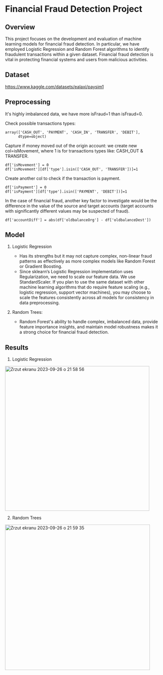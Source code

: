 # Financial Fraud Detection Project

## Overview

This project focuses on the development and evaluation of machine learning models for financial fraud detection. In particular, we have employed Logistic Regression and Random Forest algorithms to identify fraudulent transactions within a given dataset. Financial fraud detection is vital in protecting financial systems and users from malicious activities.

## Dataset

https://www.kaggle.com/datasets/ealaxi/paysim1

## Preprocessing

It's highly imbalanced data, we have more isFraud=1 than isFraud=0.

Check possible transactions types: 
```
array(['CASH_OUT', 'PAYMENT', 'CASH_IN', 'TRANSFER', 'DEBIT'],
      dtype=object)
```

Capture if money moved out of the origin account: we create new col=isMovement, where 1 is for transactions types like: CASH_OUT & TRANSFER.
```
df['isMovement'] = 0
df['isMovement'][df['type'].isin(['CASH_OUT', 'TRANSFER'])]=1
```

Create another col to check if the transaction is payment.
```
df['isPayment'] = 0
df['isPayment'][df['type'].isin(['PAYMENT', 'DEBIT'])]=1
```

In the case of financial fraud, another key factor to investigate would be the difference in the value of the source and target accounts (target accounts with significantly different values may be suspected of fraud).
```
df['accountDiff'] = abs(df['oldbalanceOrg'] - df['oldbalanceDest'])
```

## Model

1. Logistic Regression
    - Has its strengths but it may not capture complex, non-linear fraud patterns as effectively as more complex models like Random Forest or Gradient Boosting.
    - Since sklearn‘s Logistic Regression implementation uses Regularization, we need to scale our feature data. We use StandardScaler. If you plan to use the same dataset with other machine learning algorithms that do require feature scaling (e.g., logistic regression, support vector machines), you may choose to scale the features consistently across all models for consistency in data preprocessing.

2. Random Trees:
    - Random Forest's ability to handle complex, imbalanced data, provide feature importance insights, and maintain model robustness makes it a strong choice for financial fraud detection.

## Results

1. Logistic Regression
<img width="474" alt="Zrzut ekranu 2023-09-26 o 21 58 56" src="https://github.com/gapself/machine-learning-projects/assets/38349049/a01af3dd-b6cd-443c-9d31-0126622cb8cd">

2. Random Trees
<img width="476" alt="Zrzut ekranu 2023-09-26 o 21 59 35" src="https://github.com/gapself/machine-learning-projects/assets/38349049/56c65819-4823-47e5-b8c5-6dce15318796">

